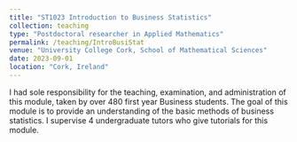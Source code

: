 ```yaml
---
title: "ST1023 Introduction to Business Statistics"
collection: teaching
type: "Postdoctoral researcher in Applied Mathematics"
permalink: /teaching/IntroBusiStat
venue: "University College Cork, School of Mathematical Sciences"
date: 2023-09-01
location: "Cork, Ireland"
---
```


I had sole responsibility for the teaching, examination, and administration of this module, taken by over 480 first year Business students.
The goal of this module is to provide an understanding of the basic methods of business statistics. I supervise 4 undergraduate tutors who give tutorials for this module.
